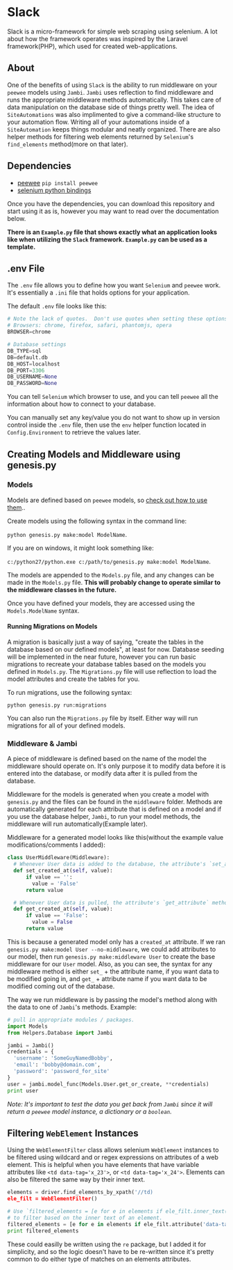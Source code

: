 # Slack
Slack is a micro-framework for simple web scraping using selenium.  A lot about how the framework operates was inspired by the
Laravel framework(PHP), which used for created web-applications.

## About

One of the benefits of using `Slack` is the ability to run middleware on your `peewee` models using `Jambi`.  `Jambi` uses reflection
to find middleware and runs the appropriate middleware methods automatically.  This takes care of data manipulation on the database
side of things pretty well.  The idea of `SiteAutomations` was also implimented to give a command-like structure to your automation
flow.  Writing all of your automations inside of a `SiteAutomation` keeps things modular and neatly organized.  There are also
helper methods for filtering web elements returned by `Selenium`'s `find_elements` method(more on that later).

## Dependencies

* [peewee](http://docs.peewee-orm.com/en/latest/)
`pip install peewee`
* [selenium python bindings](http://selenium-python.readthedocs.org/)

Once you have the dependencies, you can download this repository and start using it as is, however you may want to read over the
documentation below.

__There is an `Example.py` file that shows exactly what an application looks like when utilizing the `Slack`
framework.  `Example.py` can be used as a template.__

## .env File

The `.env` file allows you to define how you want `Selenium` and `peewee` work.  It's essentially a `.ini` file that
holds options for your application.

The default `.env` file looks like this:
```python
# Note the lack of quotes.  Don't use quotes when setting these options.
# Browsers: chrome, firefox, safari, phantomjs, opera
BROWSER=chrome

# Database settings
DB_TYPE=sql
DB=default.db
DB_HOST=localhost
DB_PORT=3306
DB_USERNAME=None
DB_PASSWORD=None
```
You can tell `Selenium` which browser to use, and you can tell `peewee` all the information about how to connect to your
database.

You can manually set any key/value you do not want to show up in version control inside the `.env` file, then use the
`env` helper function located in `Config.Environment` to retrieve the values later.

## Creating Models and Middleware using genesis.py

### Models
Models are defined based on `peewee` models, so [check out how to use them](http://docs.peewee-orm.com/en/latest/peewee/models.html)..

Create models using the following syntax in the command line:

`python genesis.py make:model ModelName`.

If you are on windows, it might look something like:

`c:/python27/python.exe c:/path/to/genesis.py make:model ModelName`.

The models are appended to the `Models.py` file, and any changes can be made in the `Models.py`
file. __This will probably change to operate similar to the middleware classes in the future.__

Once you have defined your models, they are accessed using the `Models.ModelName` syntax.

#### Running Migrations on Models

A migration is basically just a way of saying, "create the tables in the database based on our defined models", at least
for now.  Database seeding will be implemented in the near future, however you can run basic migrations to recreate your
database tables based on the models you defined in `Models.py`.  The `Migrations.py` file will use reflection to load
the model attributes and create the tables for you.

To run migrations, use the following syntax:

`python genesis.py run:migrations`

You can also run the `Migrations.py` file by itself.  Either way will run migrations for all of your defined models.

### Middleware & Jambi

A piece of middleware is defined based on the name of the model the middleware should operate on.  It's only
purpose it to modify data before it is entered into the database, or modify data after it is pulled from the
database.

Middleware for the models is generated when you create a model with `genesis.py` and the files can be found in the
`middleware` folder.  Methods are automatically generated for each attribute that is defined on a model and if you
use the database helper, `Jambi`, to run your model methods, the middleware will run automatically(Example later).

Middleware for a generated model looks like this(without the example value modifications/comments I added):

```python
class UserMiddleware(Middleware):
  # Whenever User data is added to the database, the attribute's `set_attribute` method will be called.
  def set_created_at(self, value):
      if value == '':
        value = 'False'
      return value

  # Whenever User data is pulled, the attribute's `get_attribute` method will be called on the result.
  def get_created_at(self, value):
      if value == 'False':
        value = False
      return value
```

This is because a generated model only has a `created_at` attribute. If we ran `genesis.py make:model User --no-middleware`,
we could add attributes to our model, then run `genesis.py make:middleware User` to create the base middleware for our `User`
model.  Also, as you can see, the syntax for any middleware method is either `set_` + the attribute name, if you want data
to be modified going in, and `get_` + attribute name if you want data to be modified coming out of the database.

The way we run middleware is by passing the model's method along with the data to one of `Jambi`'s
methods.  Example:

```python
# pull in appropriate modules / packages.
import Models
from Helpers.Database import Jambi

jambi = Jambi()
credentials = {
  'username': 'SomeGuyNamedBobby',
  'email': 'bobby@domain.com',
  'password': 'password_for_site'
}
user = jambi.model_func(Models.User.get_or_create, **credentials)
print user
```

_Note:  It's important to test the data you get back from `Jambi` since it will return a `peewee` model instance,
a dictionary or a `boolean`._

## Filtering `WebElement` Instances

Using the `WebElementFilter` class allows selenium `WebElement` instances to be filtered using wildcard and or regex expressions
on attributes of a web element.  This is helpful when you have elements that have variable attributes like `<td data-tag='x_23'>`, or
`<td data-tag='x_24'>`.  Elements can also be filtered the same way by their inner text.

```python
elements = driver.find_elements_by_xpath('//td)
ele_filt = WebElementFilter()

# Use `filtered_elements = [e for e in elements if ele_filt.inner_text().wildcard_match(e, 'x_*')]`
# to filter based on the inner text of an element.
filtered_elements = [e for e in elements if ele_filt.attribute('data-tag').wildcard_match(e, 'x_*')]
print filtered_elements
```

These could easilly be written using the `re` package, but I added it for simplicity, and so the logic
doesn't have to be re-written since it's pretty common to do either type of matches on an elements
attributes.
